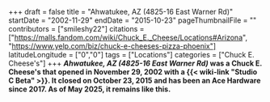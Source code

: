 +++
draft = false
title = "Ahwatukee, AZ (4825-16 East Warner Rd)"
startDate = "2002-11-29"
endDate = "2015-10-23"
pageThumbnailFile = ""
contributors = ["smileshy22"]
citations = ["https://malls.fandom.com/wiki/Chuck_E._Cheese/Locations#Arizona", "https://www.yelp.com/biz/chuck-e-cheeses-pizza-phoenix"]
latitudeLongitude = ["0","0"]
tags = ["Locations"]
categories = ["Chuck E. Cheese's"]
+++
***Ahwatukee, AZ (4825-16 East Warner Rd)* was a Chuck E. Cheese's that opened in November 29, 2002 with a {{< wiki-link "Studio C Beta" >}}. It closed
on October 23, 2015 and has been an Ace Hardware since 2017. As of May 2025, it remains like this.**

